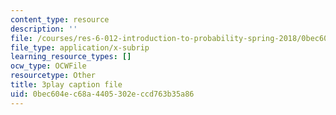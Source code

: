 ```yaml
---
content_type: resource
description: ''
file: /courses/res-6-012-introduction-to-probability-spring-2018/0bec604ec68a4405302eccd763b35a86_cQtCpJyl77o.srt
file_type: application/x-subrip
learning_resource_types: []
ocw_type: OCWFile
resourcetype: Other
title: 3play caption file
uid: 0bec604e-c68a-4405-302e-ccd763b35a86
---
```

